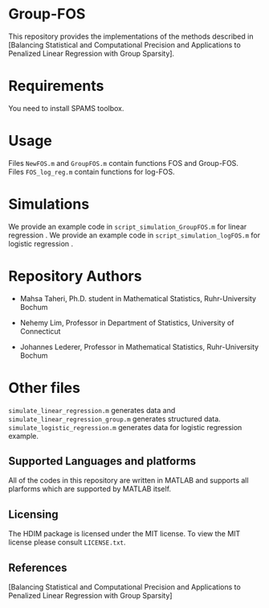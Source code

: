 # Group-FOS

This repository provides the  implementations of the methods described in [Balancing Statistical and Computational Precision and
Applications to Penalized Linear Regression with
Group Sparsity].


# Requirements
You need to install SPAMS toolbox.
 
# Usage
Files `NewFOS.m` and `GroupFOS.m` contain functions FOS and Group-FOS.  
Files `FOS_log_reg.m` contain functions for log-FOS. 

# Simulations

We provide an example code in `script_simulation_GroupFOS.m` for linear regression .
We provide an example code in `script_simulation_logFOS.m` for logistic regression .


# Repository Authors 

* Mahsa Taheri, Ph.D. student in Mathematical Statistics, Ruhr-University Bochum

* Nehemy Lim, Professor in Department of Statistics, University of Connecticut

* Johannes Lederer, Professor in Mathematical Statistics, Ruhr-University Bochum

# Other files

`simulate_linear_regression.m` generates data  and `simulate_linear_regression_group.m` generates structured data.
`simulate_logistic_regression.m` generates data for logistic regression example. 

## Supported Languages and platforms

All of the codes in this repository are written in MATLAB and supports all plarforms which are
 supported by MATLAB itself.



## Licensing

The HDIM package is licensed under the MIT license. To
view the MIT license please consult `LICENSE.txt`.

## References
[Balancing Statistical and Computational Precision and 
Applications to Penalized Linear Regression with
Group Sparsity]
